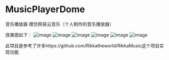# MusicPlayerDome
音乐播放器
模仿网易云音乐（个人制作的音乐播放器）

效果图如下：
![image](https://github.com/brokes6/MusicPlayerDome/blob/master/app/src/main/res/DomePicture/%E4%B8%BB%E9%A1%B5.png)
![image](https://github.com/brokes6/MusicPlayerDome/blob/master/app/src/main/res/DomePicture/%E4%BA%91%E6%9D%91%E9%A1%B5%E9%9D%A2.png)
![image](https://github.com/brokes6/MusicPlayerDome/blob/master/app/src/main/res/DomePicture/%E6%90%9C%E7%B4%A2.png)
![image](https://github.com/brokes6/MusicPlayerDome/blob/master/app/src/main/res/DomePicture/%E6%92%AD%E6%94%BE%E7%95%8C%E9%9D%A2.png)
![image](https://github.com/brokes6/MusicPlayerDome/blob/master/app/src/main/res/DomePicture/%E6%AD%8C%E5%8D%95%E8%AF%84%E8%AE%BA.png)
![image](https://github.com/brokes6/MusicPlayerDome/blob/master/app/src/main/res/DomePicture/%E6%AD%8C%E5%8D%95%E8%AF%A6%E6%83%85%E9%A1%B5%E9%9D%A2.png)


此项目是参考了许多https://github.com/Rikkatheworld/RikkaMusic这个项目实现功能
